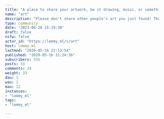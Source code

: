 ```yaml
---
title: "A place to share your artwork, be it drawing, music, or something else!" 
name: "art"
description: "Please don't share other people's art you just found! That should go over in /c/found_art instead."
type: community
date: "2023-06-28 15:19:30"
draft: false
nsfw: false
actor_id: "https://lemmy.ml/c/art"
host: lemmy.ml
lastmod: "2020-05-16 22:13:54"
published: "2020-05-16 21:24:36"
subscribers: 335
posts: 33
comments: 24
weight: 33
dau: 1
wau: 1
mau: 12
instances:
- "lemmy_ml"
tags: 
- "lemmy_ml"

---
```

